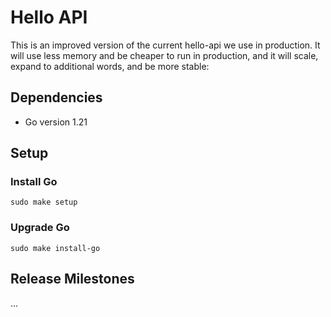 # Hello API
This is an improved version of the current hello-api we use in production. It will use less memory and be cheaper to run in production, and it will scale, expand to additional words, and be more stable:
## Dependencies

- Go version 1.21

## Setup

### Install Go
`sudo make setup`

### Upgrade Go
`sudo make install-go`

## Release Milestones
...
